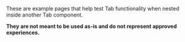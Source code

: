 These are example pages that help test Tab functionality when nested inside another Tab component.

**They are not meant to be used as-is and do not represent approved experiences.**
